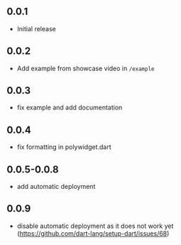 ## 0.0.1

* Initial release

## 0.0.2

* Add example from showcase video in `/example`

## 0.0.3

* fix example and add documentation

## 0.0.4

* fix formatting in polywidget.dart

## 0.0.5-0.0.8

* add automatic deployment

## 0.0.9

* disable automatic deployment as it does not work
  yet (https://github.com/dart-lang/setup-dart/issues/68)